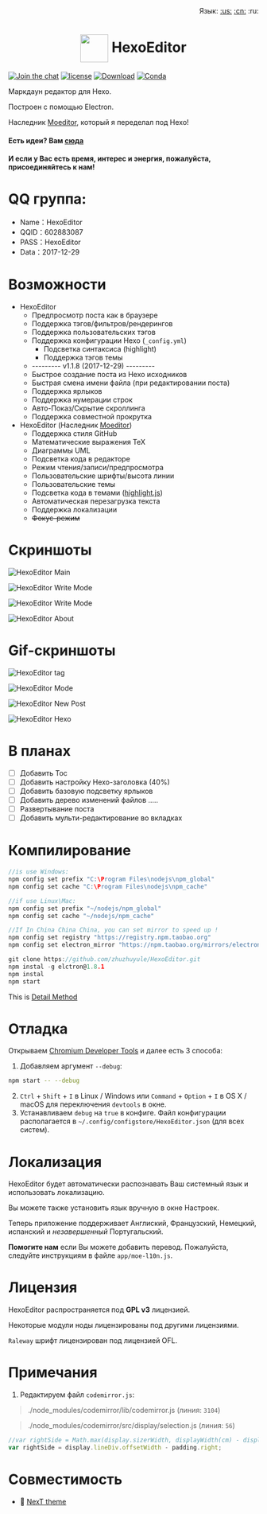 <div align="right">Язык: <a title="Английский" href="../../README.md">:us:</a>
<a title="Китайский" href="../../doc/cn/README.md">:cn:</a>
:ru:</div>

# <div align="center"><a title="Перейти на сайт" href="#"><img align="center" width="56" height="56" src="https://raw.githubusercontent.com/zhuzhuyule/HexoEditor/master/icons/HexoEditor.svg?sanitize=true"></a>  HexoEditor</div>

[![Join the chat](https://badges.gitter.im/hexo-theme-tomotoes/Lobby.svg)](https://gitter.im/zhuzhuyule/Lobby)
[![license](https://img.shields.io/badge/license-GPL3.0-brightgreen.svg)](https://github.com/zhuzhuyule/HexoEditor/blob/master/LICENSE)
[![Download](https://img.shields.io/badge/download-page-blue.svg)](https://github.com/zhuzhuyule/HexoEditor/releases)
[![Conda](https://img.shields.io/conda/pn/conda-forge/python.svg)](https://github.com/zhuzhuyule/HexoEditor/releases)

Маркдаун редактор для Hexo.

Построен с помощью Electron.

Наследник [Moeditor](https://github.com/Moeditor/Moeditor), который я переделал под Hexo!

#### Есть идеи? Вам [сюда](https://github.com/zhuzhuyule/HexoEditor/issues/2)
#### И если у Вас есть время, интерес и энергия, пожалуйста, присоединяйтесь к нам!

# QQ группа:
- Name：HexoEditor
- QQID：602883087
- PASS：HexoEditor
- Data：2017-12-29

# Возможности
* HexoEditor
  * Предпросмотр поста как в браузере
  * Поддержка тэгов/фильтров/рендерингов
  * Поддержка пользовательских тэгов
  * Поддержка конфигурации Hexo (`_config.yml`)
    * Подсветка синтаксиса (highlight)
    * Поддержка тэгов темы
  * --------- v1.1.8 (2017-12-29) ---------
  * Быстрое создание поста из Hexo исходников
  * Быстрая смена имени файла (при редактировании поста)
  * Поддержка ярлыков
  * Поддержка нумерации строк
  * Авто-Показ/Скрытие скроллинга
  * Поддержка совместной прокрутка
* HexoEditor (Наследник [Moeditor](https://github.com/Moeditor/Moeditor))
  * Поддержка стиля GitHub
  * Математические выражения TeX
  * Диаграммы UML
  * Подсветка кода в редакторе
  * Режим чтения/записи/предпросмотра
  * Пользовательские шрифты/высота линии
  * Пользовательские темы
  * Подсветка кода в темами ([highlight.js](https://highlightjs.org/))
  * Автоматическая перезагрузка текста
  * Поддержка локализации
  * ~~Фокус-режим~~

# Скриншоты

![HexoEditor Main](https://raw.githubusercontent.com/zhuzhuyule/HexoEditor/master/screenshots/main.png)

![HexoEditor Write Mode](https://raw.githubusercontent.com/zhuzhuyule/HexoEditor/master/screenshots/side-menu.png)

![HexoEditor Write Mode](https://raw.githubusercontent.com/zhuzhuyule/HexoEditor/master/screenshots/settings.png)

![HexoEditor About](https://raw.githubusercontent.com/zhuzhuyule/HexoEditor/master/screenshots/about.png)

# Gif-скриншоты
![HexoEditor tag](https://raw.githubusercontent.com/zhuzhuyule/HexoEditor/master/screenshots/gif-tag.gif)

![HexoEditor Mode](https://raw.githubusercontent.com/zhuzhuyule/HexoEditor/master/screenshots/gif-mode.gif)

![HexoEditor New Post](https://raw.githubusercontent.com/zhuzhuyule/HexoEditor/master/screenshots/gif-newpost.gif)

![HexoEditor Hexo](https://raw.githubusercontent.com/zhuzhuyule/HexoEditor/master/screenshots/gif-hexo.gif)

# В планах
- [ ] Добавить Toc
- [ ] Добавить настройку Hexo-заголовка (40%)
- [ ] Добавить базовую подсветку ярлыков
- [ ] Добавить дерево изменений файлов
.....
- [ ] Развертывание поста
- [ ] Добавить мульти-редактирование во вкладках

# Компилирование
```c
//is use Windows:
npm config set prefix "C:\Program Files\nodejs\npm_global"
npm config set cache "C:\Program Files\nodejs\npm_cache" 

//if use Linux\Mac:
npm config set prefix "~/nodejs/npm_global"
npm config set cache "~/nodejs/npm_cache" 

//If In China China China, you can set mirror to speed up !
npm config set registry "https://registry.npm.taobao.org"
npm config set electron_mirror "https://npm.taobao.org/mirrors/electron/"

git clone https://github.com/zhuzhuyule/HexoEditor.git
npm instal -g elctron@1.8.1
npm instal
npm start
```
This is [Detail Method](https://github.com/zhuzhuyule/HexoEditor/blob/master/doc/en/Building.md)
# Отладка
Открываем [Chromium Developer Tools](https://developer.chrome.com/devtools) и далее есть 3 способа:

1. Добавляем аргумент `--debug`:
```bash
npm start -- --debug
```
2. `Ctrl` + `Shift` + `I` в Linux / Windows или `Command` + `Option` + `I` в OS X / macOS для переключения `devtools` в окне.
3. Устанавливаем `debug` на `true` в конфиге. Файл конфигурации располагается в `~/.config/configstore/HexoEditor.json` (для всех систем).



# Локализация
HexoEditor будет автоматически распознавать Ваш системный язык и использовать локализацию.

Вы можете также установить язык вручную в окне Настроек.

Теперь приложение поддерживает Англиский, Французский, Немецкий, испанский и *незавершенный* Португальский.

**Помогите нам** если Вы можете добавить перевод. Пожалуйста, следуйте инструкциям в файле `app/moe-l10n.js`.

# Лицензия
HexoEditor распространяется под **GPL v3** лицензией.

Некоторые модули ноды лицензированы под другими лицензиями.

`Raleway` шрифт лицензирован под лицензией OFL.


# Примечания
1. Редактируем файл `codemirror.js`:

> ./node_modules/codemirror/lib/codemirror.js (линия: `3104`)


> ./node_modules/codemirror/src/display/selection.js (линия: `56`)

```js 
//var rightSide = Math.max(display.sizerWidth, displayWidth(cm) - display.sizer.offsetLeft) - padding.right;
var rightSide = display.lineDiv.offsetWidth - padding.right;
```

# Совместимость

* :triangular_flag_on_post: <a href="https://github.com/theme-next/hexo-theme-next" target="_blank">NexT theme</a>
